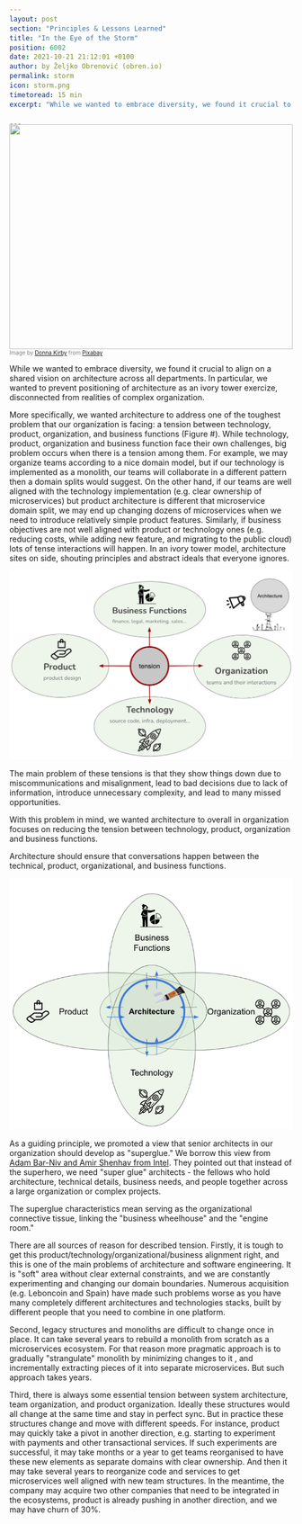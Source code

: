 ```yaml
---
layout: post
section: "Principles & Lessons Learned"
title: "In the Eye of the Storm"
position: 6002
date: 2021-10-21 21:12:01 +0100
author: by Željko Obrenović (obren.io)
permalink: storm
icon: storm.png
timetoread: 15 min
excerpt: "While we wanted to embrace diversity, we found it crucial to align on a shared vision on architecture across all departments. In particular, we wanted to prevent positioning of architecture as an ivory tower exercize, disconnected from realities of complex organization."

---
```

<img style="margin-top: -20px; width: 100%; height: 400px; object-fit: cover" 
     src="assets/images/arch/fantasy-782001_1920.jpg">
<div style="font-size: 70%; margin-top: -16px; color: grey; margin-bottom: 12px">
Image by <a href="https://pixabay.com/users/dlee-271284/?utm_source=link-attribution&amp;utm_medium=referral&amp;utm_campaign=image&amp;utm_content=782001">Donna Kirby</a> from <a href="https://pixabay.com/?utm_source=link-attribution&amp;utm_medium=referral&amp;utm_campaign=image&amp;utm_content=782001">Pixabay</a>
</div>



While we wanted to embrace diversity, we found it crucial to align on a shared vision on architecture across all departments. In particular, we wanted to prevent positioning of architecture as an ivory tower exercize, disconnected from realities of complex organization.

More specifically, we wanted architecture to address one of the toughest problem that our organization is facing: a tension between technology, product, organization, and business functions (Figure #). While technology, product, organization and business function face their own challenges, big problem occurs when there is a tension among them. For example, we may organize teams according to a nice domain model, but if our technology is implemented as a monolith, our teams will collaborate in a different pattern then a domain splits would suggest. On the other hand, if our teams are well aligned with the technology implementation (e.g. clear ownership of microservices) but product architecture is different that microservice domain split, we may end up changing dozens of microservices when we need to introduce relatively simple product features. Similarly, if business objectives are not well aligned with product or technology ones (e.g. reducing costs, while adding new feature, and migrating to the public cloud) lots of tense interactions will happen. In an ivory tower model, architecture sites on side, shouting principles and abstract ideals that everyone ignores.

![](assets/images/tension.png)

The main problem of these tensions is that they show things down due to miscommunications and misalignment, lead to bad decisions  due to lack of information, introduce unnecessary complexity, and lead to many missed opportunities.

With this problem in mind, we wanted architecture to overall in organization focuses on reducing the tension between technology, product, organization and business functions.

Architecture should ensure that conversations happen between the technical, product, organizational, and business functions.

![](assets/images/tension-architecture.png)

As a guiding principle, we promoted a view that senior architects in our organization should develop as "superglue." We borrow this view from [Adam Bar-Niv and Amir Shenhav from Intel](https://resources.sei.cmu.edu/library/asset-view.cfm?assetID=454541). They pointed out that instead of the superhero, we need "super glue" architects - the fellows who hold architecture, technical details, business needs, and people together across a large organization or complex projects.

The superglue characteristics mean serving as the organizational connective tissue, linking the "business wheelhouse" and the "engine room."

There are all sources of reason for described tension. Firstly, it is tough to get this product/technology/organizational/business alignment right, and this is one of the main problems of architecture and software engineering. It is "soft" area without clear external constraints, and we are constantly experimenting and changing our domain boundaries. Numerous acquisition (e.g. Leboncoin and Spain) have made such problems worse as you have many completely different architectures and technologies stacks, built by different people that you need to combine in one platform.

Second, legacy structures and monoliths are difficult to change once in place. It can take several years to rebuild a monolith from scratch as a microservices ecosystem. For that reason more pragmatic approach is to gradually "strangulate" monolith by minimizing changes to it , and incrementally extracting pieces of it into separate microservices. But such approach takes years.

Third, there is always some essential tension between system architecture, team organization, and product organization. Ideally these structures would all change at the same time and stay in perfect sync. But in practice these structures change and move with different speeds. For instance, product may quickly take a pivot in another direction, e.g. starting to experiment with payments and other transactional services. If such experiments are successful, it may take months or a year to get teams reorganised to have these new elements as separate domains with clear ownership. And then it may take several years to reorganize code and services to get microservices well aligned with new team structures. In the meantime, the company may acquire two other companies that need to be integrated in the ecosystems, product is already pushing in another direction, and we may have churn of 30%.
